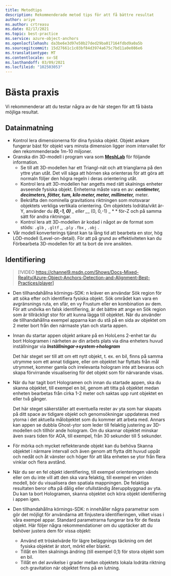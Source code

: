 ```yaml
---
title: Metodtips
description: Rekommenderade metod tips för att få bättre resultat
author: ariye
ms.author: crtreasu
ms.date: 02/17/2021
ms.topic: best-practice
ms.service: azure-object-anchors
ms.openlocfilehash: da3be6e3d97e50b27ded29ba017164fdbd9a0a5b
ms.sourcegitcommit: 15d27661c1c03bf84d3974a675c7bd11a0e086e6
ms.translationtype: MT
ms.contentlocale: sv-SE
ms.lasthandoff: 03/09/2021
ms.locfileid: "102503053"
---
```

# <a name="best-practices"></a>Bästa praxis

Vi rekommenderar att du testar några av de här stegen för att få bästa möjliga resultat.

## <a name="ingestion"></a>Datainmatning

- Kontrol lera dimensionerna för dina fysiska objekt. Objekt ankare fungerar bäst för objekt vars minsta dimension ligger inom intervallet för den rekommenderade 1m-10 miljoner.
- Granska din 3D-modell i program vara som [**MeshLab**](https://www.meshlab.net/) för följande information.
  - Se till att 3D-modellen har ett Triangl-nät och att trianglarna på den yttre ytan utåt. Det vill säga att hörnen ska orienteras för att göra att normaln följer den högra regeln i deras orientering utåt.
  - Kontrol lera att 3D-modellen har angetts med rätt skalnings enheter avseende fysiska objekt. Enheterna måste vara en av: ***centimeter, decimeters, fötter, tum, kilo meter, meter, millimeter,*** meter.
  - Bekräfta den nominella gravitations riktningen som motsvarar objektets verkliga vertikala orientering. Om objektets lodräta/vikt är-Y, använder du ***(0,-1, 0)** _ eller _*_ (0, 0,-1) _ * * för-Z och på samma sätt för andra riktningar.
  - Kontrol lera att 3D-modellen är kodad i något av de format som stöds: `.glb` , `.gltf` ,, `.ply` `.fbx` , `.obj` .
- Vår modell konverterings tjänst kan ta lång tid att bearbeta en stor, hög LOD-modell (Level-on-detail). För att på grund av effektiviteten kan du Förbearbeta 3D-modellen för att ta bort de inre ansikten.

## <a name="detection"></a>Identifiering

> [!VIDEO https://channel9.msdn.com/Shows/Docs-Mixed-Reality/Azure-Object-Anchors-Detection-and-Alignment-Best-Practices/player]

- Den tillhandahållna körnings-SDK: n kräver en användar Sök region för att söka efter och identifiera fysiska objekt. Sök området kan vara en avgränsnings ruta, en sfär, en vy Frustum eller en kombination av dem. För att undvika en falsk identifiering, är det bättre att ange en Sök region som är tillräckligt stor för att kunna lägga till objektet. När du använder de tillhandahållna exempel apparna kan du stå på en sida av objektet om 2 meter bort från den närmaste ytan och starta appen.
- Innan du startar appen objekt ankare på en HoloLens 2-enhet tar du bort Hologramen i närheten av din arbets plats via dina enheters huvud inställningar via ***Inställningar->system->hologram***

  Det här steget ser till att om ett nytt objekt, t. ex. en bil, finns på samma utrymme som ett annat tidigare, eller om objektet har flyttats från mål utrymmet, kommer gamla och irrelevanta hologram inte att bevaras och skapa förvirrande visualisering för det objekt som för närvarande visas.
- När du har tagit bort Hologramen och innan du startade appen, ska du skanna objektet, till exempel en bil, genom att titta på objektet medan enheten bearbetas från cirka 1-2 meter och saktas upp runt objektet en eller två gånger.

  Det här steget säkerställer att eventuella rester av yta som har skapats på ditt space av tidigare objekt och genomsökningar uppdateras med ytorna i det aktuella målobjektet som du kommer att arbeta med. Annars kan appen se dubbla Ghost-ytor som leder till felaktig justering av 3D-modellen och tillhör ande hologram. Om du skannar objektet minskar även svars tiden för AOA, till exempel, från 30 sekunder till 5 sekunder.
- För mörka och mycket reflekterande objekt kan du behöva Skanna objektet i närmare intervall och även genom att flytta ditt huvud uppåt och nedåt och åt vänster och höger för att låta enheten se ytor från flera vinklar och flera avstånd.
- När du ser en fel objekt identifiering, till exempel orienteringen vänds eller om du inte vill att den ska vara felaktig, till exempel en vriden modell, bör du visualisera den spatiala mappningen. De felaktiga resultaten beror ofta på dålig eller ofullständig återuppbyggnad av yta. Du kan ta bort Hologramen, skanna objektet och köra objekt identifiering i appen igen.
- Den tillhandahållna körnings-SDK: n innehåller några parametrar som gör det möjligt för användarna att finjustera identifieringen, vilket visas i våra exempel appar. Standard parametrarna fungerar bra för de flesta objekt. Här följer några rekommendationer om du upptäcker att du behöver justera dem för vissa objekt:
  - Använd ett tröskelvärde för lägre beläggnings täckning om det fysiska objektet är stort, mörkt eller blankt.
  - Tillåt en liten skalnings ändring (till exempel 0,1) för stora objekt som en bil.
  - Tillåt en del avvikelse i grader mellan objektets lokala lodräta riktning och gravitation när objektet finns på en lutning.
